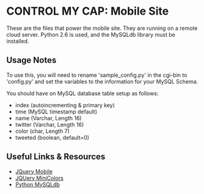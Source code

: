 CONTROL MY CAP: Mobile Site
======================================
These are the files that power the mobile site.  They are running on a remote cloud server. Python 2.6 is used, and the MySQLdb library must be installed. 

Usage Notes
-----------
To use this, you will need to rename 'sample_config.py' in the cgi-bin to 'config.py' and set the variables to the information for your MySQL Schema.  
  
You should have on MySQL database table setup as follows:
* index (autoincrementing & primary key)
* time (MySQL timestamp default)
* name (Varchar, Length 16)
* twitter (Varchar, Length 16)
* color (char, Length 7)
* tweeted (boolean, default=0)

Useful Links & Resources
------------------------
* [JQuery Mobile](http://jquerymobile.com/)
* [JQUery MiniColors](https://github.com/claviska/jquery-miniColors)
* [Python MySQLdb](http://sourceforge.net/projects/mysql-python/)
